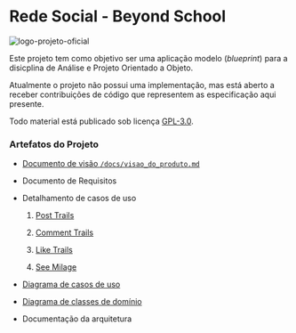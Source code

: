 # Rede Social - Beyond School
![logo-projeto-oficial](https://user-images.githubusercontent.com/82484797/131021736-736df8c0-7da9-4c56-8c07-e4cdd437e123.gif)


Este projeto tem como objetivo ser uma aplicação  modelo (_blueprint_) para a disicplina de Análise e Projeto Orientado a Objeto.

Atualmente o projeto não possui uma implementação, mas está aberto a receber contribuições de código que representem as especificação aqui presente.

Todo material está publicado sob licença [GPL-3.0](https://www.gnu.org/licenses/quick-guide-gplv3.pt-br.html).


### Artefatos do Projeto
* [Documento de visão `/docs/visao_do_produto.md`](./docs/visao_do_produto.md)

* Documento de Requisitos

* Detalhamento de casos de uso 

  1. [Post Trails](./docs/casos_de_uso/ucd_post_trails.md)
 
  2. [Comment Trails](./docs/casos_de_uso/ucd_comment_trails.md)

  3. [Like Trails](./docs/casos_de_uso/ucd_like_trails.md)

  4. [See Milage](./docs/casos_de_uso/ucd_see_milage.md)

* [Diagrama de casos de uso](./diagramas/UseCase_diagram.png)

* [Diagrama de classes de domínio](./diagramas/Domain_diagram.png)

* Documentação da arquitetura


